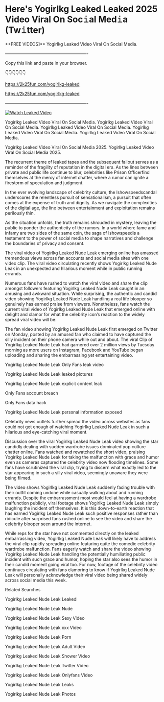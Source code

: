# Here's Yogirlkg Leaked Leaked 2025 Video Viral On Soc𝚒al Med𝚒a (Tw𝚒tter)

++FREE VIDEOS]** Yogirlkg Leaked Video Viral On Social Media.

———————————————————-

Copy this link and paste in your browser.

👇👇👇👇👇👇

https://2k25fun.com/yogirlkg-leaked

https://2k25fun.com/yogirlkg-leaked

———————————————————-

[![Watch Leaked Video](https://miro.medium.com/v2/resize:fit:828/format:webp/1*cilzJN44JGOrTw9NJCrNHA.gif "Watch Leaked Video")](https://2k25fun.com/yogirlkg-leaked)

Yogirlkg Leaked Video Viral On Social Media. Yogirlkg Leaked Video Viral On Social Media. Yogirlkg Leaked Video Viral On Social Media. Yogirlkg Leaked Video Viral On Social Media. Yogirlkg Leaked Video Viral On Social Media.

Yogirlkg Leaked Video Viral On Social Media 2025. Yogirlkg Leaked Video Viral On Social Media 2025.

The recurrent theme of leaked tapes and the subsequent fallout serves as a reminder of the fragility of reputation in the digital era. As the lines between private and public life continue to blur, celebrities like Prison Officerfind themselves at the mercy of internet chatter, where a rumor can ignite a firestorm of speculation and judgment.

In the ever evolving landscape of celebrity culture, the Ishowspeedscandal underscores the relentless pursuit of sensationalism, a pursuit that often comes at the expense of truth and dignity. As we navigate the complexities of the digital age, the line between entertainment and exploitation remains perilously thin.

As the situation unfolds, the truth remains shrouded in mystery, leaving the public to ponder the authenticity of the rumors. In a world where fame and infamy are two sides of the same coin, the saga of Ishowspeedis a testament to the power of social media to shape narratives and challenge the boundaries of privacy and consent.

The viral video of Yogirlkg Leaked Nude Leak emerging online has amassed tremendous views across fan accounts and social media sites with one video clip. The viral video circulating recently shows Yogirlkg Leaked Nude Leak in an unexpected and hilarious moment while in public running errands.

Numerous fans have rushed to watch the viral video and share the clip amongst followers featuring Yogirlkg Leaked Nude Leak caught in an amusing and awkward situation. While surprising, the authentic and candid video showing Yogirlkg Leaked Nude Leak handling a real life blooper so genuinely has earned praise from viewers. Nonetheless, fans watch the current viral video of Yogirlkg Leaked Nude Leak that emerged online with delight and clamor for what the celebrity icon’s reaction to the widely spread viral video will be.

The fan video showing Yogirlkg Leaked Nude Leak first emerged on Twitter on Monday, posted by an amused fan who claimed to have captured the silly incident on their phone camera while out and about. The viral Clip of Yogirlkg Leaked Nude Leak had garnered over 2 million views by Tuesday morning as more users on Instagram, Facebook and YouTube began uploading and sharing the embarrassing yet entertaining video.

Yogirlkg Leaked Nude Leak Only Fans leak video

Yogirlkg Leaked Nude Leak leaked pictures

Yogirlkg Leaked Nude Leak explicit content leak

Only Fans account breach

Only Fans data hack

Yogirlkg Leaked Nude Leak personal information exposed

Celebrity news outlets further spread the video across websites as fans could not get enough of watching Yogirlkg Leaked Nude Leak in such a hilarious and eye-catching viral moment.

Discussion over the viral Yogirlkg Leaked Nude Leak video showing the star candidly dealing with sudden wardrobe issues dominated pop culture chatter online. Fans watched and rewatched the short video, praising Yogirlkg Leaked Nude Leak for taking the malfunction with grace and humor even as cameras captured the celebrity video now flooding timelines. Some fans have scrutinized the viral clip, trying to discern what exactly led to the star appearing in such a silly viral video, seemingly unaware they were being filmed.

The video shows Yogirlkg Leaked Nude Leak suddenly facing trouble with their outfit coming undone while casually walking about and running errands. Despite the embarrassment most would feel at having a wardrobe malfunction publicly, viral footage shows Yogirlkg Leaked Nude Leak simply laughing the incident off themselves. It is this down-to-earth reaction that has earned Yogirlkg Leaked Nude Leak such positive responses rather than ridicule after surprised fans rushed online to see the video and share the celebrity blooper seen around the internet.

While reps for the star have not commented directly on the leaked embarrassing video, Yogirlkg Leaked Nude Leak will likely have to address the viral clip rapidly spreading online featuring quite the comedic celebrity wardrobe malfunction. Fans eagerly watch and share the video showing Yogirlkg Leaked Nude Leak handling the potentially humiliating public incident with such grace and humor, hoping the star also sees the humor in their candid moment going viral too. For now, footage of the celebrity video continues circulating with fans clamoring to know if Yogirlkg Leaked Nude Leak will personally acknowledge their viral video being shared widely across social media this week.

Related Searches

Yogirlkg Leaked Nude Leak Leaked

Yogirlkg Leaked Nude Leak Nude

Yogirlkg Leaked Nude Leak Sexy Video

Yogirlkg Leaked Nude Leak xxx Video

Yogirlkg Leaked Nude Leak Porn

Yogirlkg Leaked Nude Leak Adult Video

Yogirlkg Leaked Nude Leak Shower Video

Yogirlkg Leaked Nude Leak Twitter Video

Yogirlkg Leaked Nude Leak Onlyfans Video

Yogirlkg Leaked Nude Leak Leaks

Yogirlkg Leaked Nude Leak Photos